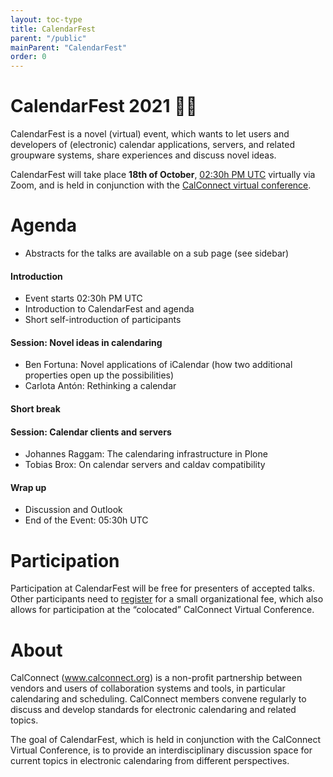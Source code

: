 ```yaml
---
layout: toc-type
title: CalendarFest
parent: "/public"
mainParent: "CalendarFest"
order: 0
---
```


# CalendarFest 2021 📆🎉

CalendarFest is a novel (virtual) event, which wants to let users and developers of (electronic) calendar applications, servers, and related groupware systems, share experiences and discuss novel ideas. 

CalendarFest will take place **18th of October**, [02:30h PM UTC](https://www.timeanddate.com/worldclock/fixedtime.html?msg=CalendarFest&iso=20211018T1430&p1=1440&ah=3) virtually via Zoom, and is held in conjunction with the [CalConnect virtual conference](https://www.calconnect.org/events/calconnect-virtual-conference-autumn-2021).

# Agenda 
* Abstracts for the talks are available on a sub page (see sidebar)

#### Introduction
* Event starts 02:30h PM UTC
* Introduction to CalendarFest and agenda
* Short self-introduction of participants

#### Session: Novel ideas in calendaring
* Ben Fortuna: Novel applications of iCalendar (how two additional properties open up the possibilities)
* Carlota Antón: Rethinking a calendar

#### Short break

#### Session: Calendar clients and servers
* Johannes Raggam: The calendaring infrastructure in Plone
* Tobias Brox: On calendar servers and caldav compatibility

#### Wrap up
* Discussion and Outlook
* End of the Event: 05:30h UTC

# Participation

Participation at CalendarFest will be free for presenters of accepted talks. Other participants need to [register](https://www.calconnect.org/news/2021/09/02/registration-open-october-2021-calconnect-virtual-conference) for a small organizational fee, which also allows for participation at the  “colocated” CalConnect Virtual Conference.

# About 

CalConnect (www.calconnect.org) is a non-profit partnership between vendors and users of collaboration systems and tools, in particular calendaring and scheduling. CalConnect members convene regularly to discuss and develop standards for electronic calendaring and related topics.

The goal of CalendarFest, which is held in conjunction with the CalConnect Virtual Conference, is to provide an interdisciplinary discussion space for current topics in electronic calendaring from different perspectives.
